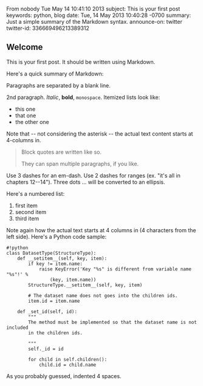 From nobody Tue May 14 10:41:10 2013
subject: This is your first post
keywords: python, blog
date: Tue, 14 May 2013 10:40:28 -0700
summary: Just a simple summary of the Markdown syntax.
announce-on: twitter
twitter-id: 336669496213389312

## Welcome ##

This is your first post. It should be written using Markdown.

Here's a quick summary of Markdown:

Paragraphs are separated by a blank line.

2nd paragraph. *Italic*, **bold**, `monospace`. Itemized lists
look like:

  * this one
  * that one
  * the other one

Note that -- not considering the asterisk -- the actual text
content starts at 4-columns in.

> Block quotes are
> written like so.
>
> They can span multiple paragraphs,
> if you like.

Use 3 dashes for an em-dash. Use 2 dashes for ranges (ex. "it's all in
chapters 12--14"). Three dots ... will be converted to an ellipsis.

Here's a numbered list:

 1. first item
 2. second item
 3. third item

Note again how the actual text starts at 4 columns in (4 characters
from the left side). Here's a Python code sample:

    #!python
    class DatasetType(StructureType):                                               
        def __setitem__(self, key, item):                                           
            if key != item.name:                                                    
                raise KeyError('Key "%s" is different from variable name "%s"!' %   
                    (key, item.name))                                               
            StructureType.__setitem__(self, key, item)                              
                                                                                    
            # The dataset name does not goes into the children ids.                 
            item.id = item.name                                                     
                                                                                    
        def _set_id(self, id):                                                      
            """                                                                     
            The method must be implemented so that the dataset name is not included 
            in the children ids.                                                    
                                                                                    
            """                                                                     
            self._id = id                                                           
                                                                                    
            for child in self.children():                                           
                child.id = child.name

As you probably guessed, indented 4 spaces. 
